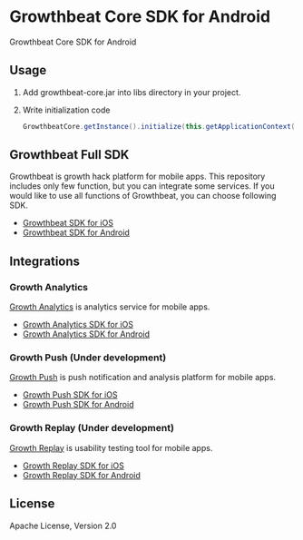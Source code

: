 # Growthbeat Core SDK for Android

Growthbeat Core SDK for Android

## Usage

1. Add growthbeat-core.jar into libs directory in your project. 

1. Write initialization code

	```java
	GrowthbeatCore.getInstance().initialize(this.getApplicationContext(), "APPLICATION_ID", "CREDENTIAL_ID");
	```

## Growthbeat Full SDK

Growthbeat is growth hack platform for mobile apps. This repository includes only few function, but you can integrate some services. If you would like to use all functions of Growthbeat, you can choose following SDK.

* [Growthbeat SDK for iOS](https://github.com/SIROK/growthbeat-ios/)
* [Growthbeat SDK for Android](https://github.com/SIROK/growthbeat-android/)

## Integrations

### Growth Analytics

[Growth Analytics](https://analytics.growthbeat.com/) is analytics service for mobile apps.

* [Growth Analytics SDK for iOS](https://github.com/SIROK/growthanalytics-ios)
* [Growth Analytics SDK for Android](https://github.com/SIROK/growthanalytics-android)

### Growth Push (Under development)

[Growth Push](https://growthpush.com/) is push notification and analysis platform for mobile apps.

* [Growth Push SDK for iOS](https://github.com/SIROK/growthpush-ios)
* [Growth Push SDK for Android](https://github.com/SIROK/growthpush-android)

### Growth Replay (Under development)

[Growth Replay](https://growthreplay.com/) is usability testing tool for mobile apps.

* [Growth Replay SDK for iOS](https://github.com/SIROK/growthreplay-ios)
* [Growth Replay SDK for Android](https://github.com/SIROK/growthreplay-android)

## License

Apache License, Version 2.0
